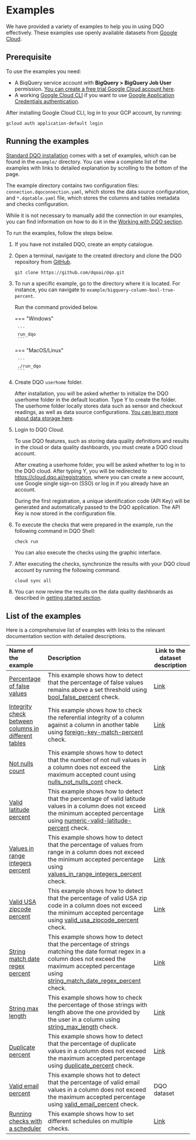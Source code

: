 # Examples

We have provided a variety of examples to help you in using DQO effectively. These examples use openly available 
datasets from [Google Cloud](https://cloud.google.com/datasets).

## Prerequisite

To use the examples you need:

- A BiqQuery service account with **BigQuery > BigQuery Job User** permission. [You can create a free trial Google Cloud account here](https://cloud.google.com/free).
- A working [Google Cloud CLI](https://cloud.google.com/sdk/docs/install) if you want to use [Google Application Credentials authentication](./#using-google-application-credentials-authentication).

After installing Google Cloud CLI, log in to your GCP account, by running:

```
gcloud auth application-default login
```

## Running the examples

[Standard DQO installation](../getting-started/installation/installation.md) comes with a set of examples, which can 
be found in the `example/` directory. You can view a complete list of the examples with links to detailed explanation by
scrolling to the bottom of the page.

The example directory contains two configuration files: `connection.dqoconnection.yaml`, which stores the data source
configuration, and `*.dqotable.yaml` file, which stores the columns and tables metadata and checks configuration.

While it is not necessary to manually add the connection in our examples, you can find information on how to do it in the
[Working with DQO section](../working-with-dqo/adding-data-source-connection/index.md).


To run the examples, follow the steps below. 

1. If you have not installed DQO, create an empty catalogue.


2. Open a terminal, navigate to the created directory and clone the DQO repository from [GitHub](https://github.com/dqoai/dqo).

    ```
    git clone https://github.com/dqoai/dqo.git
    ```

3. To run a specific example, go to the directory where it is located. For instance, you can navigate to 
    `example/bigquery-column-bool-true-percent`.  
    
    Run the command provided below. 

    === "Windows"

        ```
        run_dqo
        ```
    === "MacOS/Linux"

        ```
        ./run_dqo
        ```

4. Create DQO `userhome` folder.

    After installation, you will be asked whether to initialize the DQO userhome folder in the default location. Type Y to create the folder.  
    The userhome folder locally stores data such as sensor and checkout readings, as well as data source configurations. [You can learn more about data storage here](../dqo-concepts/data-storage/data-storage.md).


5. Login to DQO Cloud.

    To use DQO features, such as storing data quality definitions and results in the cloud or data quality dashboards, you
    must create a DQO cloud account.
 
    After creating a userhome folder, you will be asked whether to log in to the DQO cloud. After typing Y, you will be
    redirected to https://cloud.dqo.ai/registration, where you can create a new account, use Google single sign-on (SSO) or log in if you already have an account.
 
    During the first registration, a unique identification code (API Key) will be generated and automatically passed to the DQO application.
    The API Key is now stored in the configuration file.


6. To execute the checks that were prepared in the example, run the following command in DQO Shell:

    ```
    check run
    ```
    You can also execute the checks using the graphic interface.


7. After executing the checks, synchronize the results with your DQO cloud account by running the following command.

    ```
    cloud sync all
    ``` 

8. You can now review the results on the data quality dashboards as described in [getting started section](../getting-started/review-results-on-dashboards/review-results-on-dashboards.md).

## List of the examples

Here is a comprehensive list of examples with links to the relevant documentation section with detailed descriptions.

| **Name of the example**                                                                         | **Description**                                                                                                                                                                                                                                                        | **Link to the dataset description**                                                                              |
|:------------------------------------------------------------------------------------------------|:-----------------------------------------------------------------------------------------------------------------------------------------------------------------------------------------------------------------------------------------------------------------------|------------------------------------------------------------------------------------------------------------------|
| [Percentage of false values](./bool-false-percent.md)                                           | This example shows how to detect that the percentage of false values remains above a set threshold using [bool_false_percent](../checks/column/bool/false-percent.md) check.                                                                                           | [Link](https://console.cloud.google.com/marketplace/product/federal-communications-commission/fcc-political-ads) |
| [Integrity check between columns in different tables](./integrity-foreign-key-match-percent.md) | This example shows how to check the referential integrity of a column against a column in another table using [foreign-key-match-percent](../checks/column/integrity/foreign-key-match-percent.md) check.                                                              | [Link](https://www.census.gov/library/reference/code-lists/ansi.html)                                            |
| [Not nulls count](./nulls-not-nulls-count.md)                                                   | This example shows how to detect that the number of not null values in a column does not exceed the maximum accepted count using [nulls_not_nulls_cont](../checks/column/nulls/not-nulls-count.md) check.                                                              | [Link](https://www.americashealthrankings.org/about/methodology/our-reports)                                     |
| [Valid latitude percent](./numeric-valid-latitude-percent.md)                                   | This example shows how to detect that the percentage of valid latitude values in a column does not exceed the minimum accepted percentage using [numeric-valid-latitude-percent](../checks/column/numeric/valid-latitude-percent.md) check.                            | [Link](https://data.austintexas.gov/Utilities-and-City-Services/Austin-311-Public-Data/xwdj-i9he)                |
| [Values in range integers percent](./numeric-values-in-range-integers-percent.md)               | This example shows how to detect that the percentage of values from range in a column does not exceed the minimum accepted percentage using [values_in_range_integers_percent](../checks/column/numeric/values-in-range-integers-percent.md) check.                    | [Link](https://www.americashealthrankings.org/about/methodology/our-reports)                                     |
| [Valid USA zipcode percent](./pii-valid-usa-zipcode-percent.md)                                 | This example shows how to detect that the percentage of valid USA zip code in a column does not exceed the minimum accepted percentage using [valid_usa_zipcode_percent](../checks/column/pii/valid-usa-zipcode-percent.md) check.                                     | [Link](https://data.austintexas.gov/Utilities-and-City-Services/Austin-311-Public-Data/xwdj-i9he)                |
| [String match date regex percent](./string-match-date-regex-percent.md)                         | This example shows how to detect that the percentage of strings matching the date format regex in a column does not exceed the maximum accepted percentage using [string_match_date_regex_percent](../checks/column/strings/string-match-date-regex-percent.md) check. | [Link](https://www.americashealthrankings.org/about/methodology/our-reports)                                     |
| [String max length](./string-max-length.md )                                                    | This example shows how to check the percentage of those strings with length above the one provided by the user in a column using [string_max_length](../checks/column/strings/string-length-above-max-length-percent.md) check.                                        | [Link](https://www.americashealthrankings.org/about/methodology/our-reports)                                     |
| [Duplicate percent](./uniqueness-duplicate-percent.md)                                          | This example shows how to detect that  the percentage of duplicate values in a column does not exceed the maximum accepted percentage using [duplicate_percent](../checks/column/uniqueness/duplicate-percent.md) check.                                               | [Link](https://data.austintexas.gov/Utilities-and-City-Services/Austin-311-Public-Data/xwdj-i9he)                |
| [Valid email percent](./valid-email-percent.md)                                                 | This example shows hot to detect that  the percentage of valid email values in a column does not exceed the maximum accepted percentage using [valid_email_percent](../checks/column/pii/valid-email-percent.md) check.                                                | DQO dataset                                                                                                      |
| [Running checks with a scheduler](./running-checks-with-a-scheduler.md)                         | This example shows how to set different schedules on multiple checks.                                                                                                                                                                                                  | [Link](https://console.cloud.google.com/marketplace/product/bigquery-public-data/thelook-ecommerce)              |

